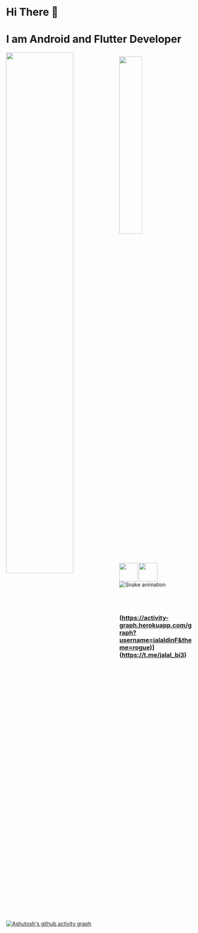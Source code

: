 #  Hi There 👋
# I am Android and Flutter Developer


<img align="left" width="60%" src="https://github-readme-stats.vercel.app/api?username=jalaldinF&show_icons=true&theme=chartreuse-dark" />

## <img align="left" width="35%" src="https://github-readme-stats.vercel.app/api/top-langs/?username=jalaldinF&layout=compact" />

###   

<br>
<br>

### <img align="left" width="50" src="https://cdn.jsdelivr.net/gh/devicons/devicon/icons/flutter/flutter-original.svg" />
## <img align="left" width="50" src="https://cdn.jsdelivr.net/gh/devicons/devicon/icons/android/android-original.svg" />

<br/>
<br/>

          
![Snake animation](https://github.com/jalaldinF/jalaldinF/blob/output/github-contribution-grid-snake.svg)

<br>
<br>

###  (https://activity-graph.herokuapp.com/graph?username=jalaldinF&theme=rogue)](https://t.me/jalal_bi3)

[![Ashutosh's github activity graph](https://activity-graph.herokuapp.com/graph?username=ashutosh00710&bg_color=fffff0&color=708090&line=24292e&point=24292e&area=true&hide_border=true)](https://github.com/ashutosh00710/github-readme-activity-graph)

<br/>
<br/>
